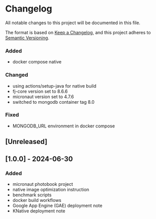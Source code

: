 # Changelog

All notable changes to this project will be documented in this file.

The format is based on [Keep a Changelog](https://keepachangelog.com/en/1.1.0/),
and this project adheres to [Semantic Versioning](https://semver.org/spec/v2.0.0.html).

### Added

- docker compose native 

### Changed

- using actions/setup-java for native build
- fj-core version set to 8.6.6
- micronaut version set to 4.7.6
- switched to mongodb container tag 8.0

### Fixed

- MONGODB_URL environment in docker compose

## [Unreleased]

## [1.0.0] - 2024-06-30

### Added

- micronaut photobook project
- native image optimization instruction
- benchmark scripts
- docker build workflows
- Google App Engine (GAE) deployment note
- KNative deployment note